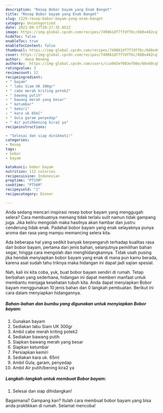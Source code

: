 ```yaml
---
description: "Resep Bobor bayam yang Enak Banget"
title: "Resep Bobor bayam yang Enak Banget"
slug: 1229-resep-bobor-bayam-yang-enak-banget
category: Uncategorized
date: 2021-09-17T20:27:35.851Z
image: https://img-global.cpcdn.com/recipes/749861df7f7dffbc/680x482cq70/bobor-bayam-foto-resep-utama.jpg
hideToc: false
enableToc: true
enableTocContent: false
thumbnail: https://img-global.cpcdn.com/recipes/749861df7f7dffbc/680x482cq70/bobor-bayam-foto-resep-utama.jpg
cover: https://img-global.cpcdn.com/recipes/749861df7f7dffbc/680x482cq70/bobor-bayam-foto-resep-utama.jpg
author:  Hana Neneng
authorAv:  https://img-global.cpcdn.com/users/cca943ef003ef80e/60x60cq50/avatar.jpg
ratingvalue: 3
reviewcount: 12
recipeingredient:
- " bayam"
- " labu Siam UK 300gr"
- " cabe merah kriting potek2"
- " bawang putih"
- " bawang merah yang besar"
- " ketumbar"
- " kemiri"
- " kara uk 65ml"
- " Gula garam penyedap"
- " Air putihbening kira2 ya"
recipeinstructions:

- "Selesai dan siap dinikmati!"
categories:
- Resep
tags:
- bobor
- bayam

katakunci: bobor bayam 
nutrition: 112 calories
recipecuisine: Indonesian
preptime: "PT15M"
cooktime: "PT56M"
recipeyield: "1"
recipecategory: Dinner

---
```



Anda sedang mencari inspirasi resep bobor bayam yang menggugah selera? Cara membuatnya memang tidak terlalu sulit namun tidak gampang juga. Jika keliru mengolah maka hasilnya akan hambar dan justru cenderung tidak enak. Padahal bobor bayam yang enak selayaknya punya aroma dan rasa yang mampu memancing selera kita.


Ada beberapa hal yang sedikit banyak berpengaruh terhadap kualitas rasa dari bobor bayam, pertama dari jenis bahan, selanjutnya pemilihan bahan segar, hingga cara mengolah dan menghidangkannya. Tidak usah pusing jika hendak menyiapkan bobor bayam yang enak di mana pun kamu berada, karena asal sudah tahu triknya maka hidangan ini dapat jadi sajian spesial.




Nah, kali ini kita coba, yuk, buat bobor bayam sendiri di rumah. Tetap berbahan yang sederhana, hidangan ini dapat memberi manfaat untuk membantu menjaga kesehatan tubuh kita. Anda dapat menyiapkan Bobor bayam menggunakan 10 jenis bahan dan 0 langkah pembuatan. Berikut ini cara dalam menyiapkan hidangannya.

<!--inarticleads1-->

##### Bahan-bahan dan bumbu yang digunakan untuk menyiapkan Bobor bayam:

1. Gunakan  bayam
1. Sediakan  labu Siam UK 300gr
1. Ambil  cabe merah kriting potek2
1. Sediakan  bawang putih
1. Siapkan  bawang merah yang besar
1. Siapkan  ketumbar
1. Persiapkan  kemiri
1. Sediakan  kara uk. 65ml
1. Ambil  Gula, garam, penyedap
1. Ambil  Air putih/bening kira2 ya




<!--inarticleads2-->

##### Langkah-langkah untuk membuat Bobor bayam:


1. Selesai dan siap dihidangkan!



Bagaimana? Gampang kan? Itulah cara membuat bobor bayam yang bisa anda praktikkan di rumah. Selamat mencoba!
